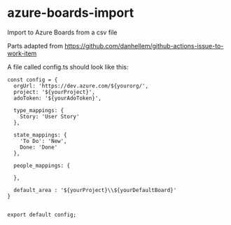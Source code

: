 # azure-boards-import

Import to Azure Boards from a csv file

Parts adapted from https://github.com/danhellem/github-actions-issue-to-work-item

A file called config.ts should look like this:


```
const config = {
  orgUrl: 'https://dev.azure.com/${yourorg/',
  project: '${yourProject}',
  adoToken: '${yourAdoToken}',

  type_mappings: {
    Story: 'User Story'
  },

  state_mappings: {
    'To Do': 'New',
    Done: 'Done'
  },

  people_mappings: {

  },

  default_area : '${yourProject}\\${yourDefaultBoard}'
}


export default config;
```
